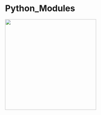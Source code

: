 # Python_Modules

<img src="C:\Users\Brian\Documents\GitHub\Python3-Notes\images\bowboycode.png" width=300>
























